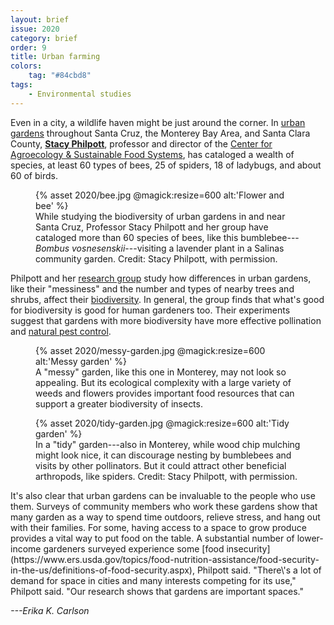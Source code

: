 ```yaml
---
layout: brief
issue: 2020
category: brief
order: 9
title: Urban farming
colors:
    tag: "#84cbd8"
tags:
    - Environmental studies
---
```

Even in a city, a wildlife haven might be just around the corner. In
[urban gardens](https://www.urbangardenecology.com/gardens.html)
throughout Santa Cruz, the Monterey Bay Area, and Santa Clara County,
[**Stacy
Philpott**](https://envs.ucsc.edu/faculty/index.php?uid=sphilpot),
professor and director of the [Center for Agroecology & Sustainable Food
Systems](https://casfs.ucsc.edu/), has cataloged a wealth of species, at
least 60 types of bees, 25 of spiders, 18 of ladybugs, and about 60 of
birds.

<figure class="">
  {% asset 2020/bee.jpg @magick:resize=600 alt:'Flower and bee' %}<figcaption>While studying the biodiversity of urban gardens in and near Santa Cruz,
Professor Stacy Philpott and her group have cataloged more than 60
species of bees, like this bumblebee---<em>Bombus vosnesenskii</em>---visiting
a lavender plant in a Salinas community garden. Credit: Stacy Philpott,
with permission.</figcaption>
</figure>

Philpott and her [research group](https://www.urbangardenecology.com/)
study how differences in urban gardens, like their "messiness" and the
number and types of nearby trees and shrubs, affect their
[biodiversity](https://www.nationalgeographic.org/encyclopedia/biodiversity/).
In general, the group finds that what's good for biodiversity is good
for human gardeners too. Their experiments suggest that gardens with
more biodiversity have more effective pollination and [natural pest
control](https://en.wikipedia.org/wiki/Biological_pest_control). 
<figure class="">
  {% asset 2020/messy-garden.jpg @magick:resize=600 alt:'Messy garden' %}<figcaption>A "messy" garden, like this one in Monterey, may not look so
appealing. But its ecological complexity with a large variety of weeds
and flowers provides important food resources that can support a greater
biodiversity of insects. </figcaption>
</figure>

<figure class="">
  {% asset 2020/tidy-garden.jpg @magick:resize=600 alt:'Tidy garden' %}<figcaption>In a "tidy" garden---also in Monterey,
while wood chip mulching might look nice, it can discourage nesting by
bumblebees and visits by other pollinators. But it could attract other
beneficial arthropods, like spiders. Credit: Stacy Philpott, with
permission. </figcaption>
</figure>
It's also clear that urban gardens can be invaluable to the people who
use them. Surveys of community members who work these gardens show that
many garden as a way to spend time outdoors, relieve stress, and hang
out with their families. For some, having access to a space to grow
produce provides a vital way to put food on the table. A substantial
number of lower-income gardeners surveyed experience some [food
insecurity](https://www.ers.usda.gov/topics/food-nutrition-assistance/food-security-in-the-us/definitions-of-food-security.aspx),
Philpott said. "There\'s a lot of demand for space in cities and many
interests competing for its use," Philpott said. "Our research shows
that gardens are important spaces."

*---Erika K. Carlson*
